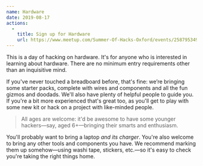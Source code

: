 ```yaml
---
name: Hardware
date: 2019-08-17
actions:
  -
    title: Sign up for Hardware
    url: https://www.meetup.com/Summer-Of-Hacks-Oxford/events/258795349/
---
```


This is a day of hacking on hardware. It's for anyone who is interested in
learning about hardware. There are no minimum entry requirements other than an
inquisitive mind.

If you've never touched a breadboard before, that's fine: we’re bringing some
starter packs, complete with wires and components and all the fun
gizmos and doodads. We'll also have plenty of
helpful people to guide you. If you're a bit more experienced that's great too,
as you'll get to play with some new kit or hack on a project with like-minded people.

> All ages are welcome: it'd be awesome to have some younger hackers—say, aged 6+—bringing
> their smarts and enthusiasm.

You'll probably want to bring a laptop _and its charger_. You're also welcome to
bring any other tools and components you have. We recommend marking them up
somehow—using washi tape, stickers, etc.—so it's easy to check you're taking the
right things home.
